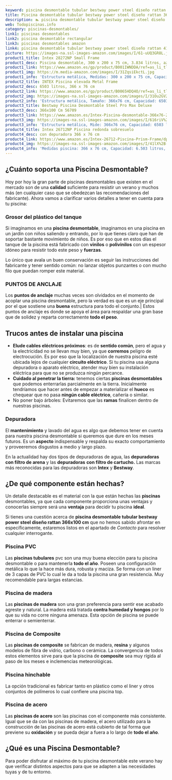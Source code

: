 ```yaml
---
keyword: piscina desmontable tubular bestway power steel diseño rattan 366x100 cm
title: Piscina desmontable tubular bestway power steel diseño rattan 366x100 cm | Todopiscinas.info
description: 🏊 piscina desmontable tubular bestway power steel diseño rattan 366x100 cm Ideales para este verano 2021. Aquí puedes comprar piscina desmontable tubular bestway power steel diseño rattan 366x100 cm y comparar con otras similares. No dejes escapar piscina desmontable tubular bestway power steel diseño rattan 366x100 cm a un precio realmente tentador.
web: Todopiscinas.info
category: piscinas-desmontables/
link1: piscinas desmontables
link2: piscina desmontable rectangular
link3: piscinas desmontables amazon
link4: piscina desmontable tubular bestway power steel diseño rattan 412x201x122 cm
picture: https://images-na.ssl-images-amazon.com/images/I/61-uUQ3GR8L.jpg
product1_title: Intex 28272NP Small Frame
product1_desc: Piscina desmontable, 300 x 200 x 75 cm, 3.834 litros, azul
product1_link: https://www.amazon.es/gp/product/B001IWNDDA/ref=as_li_tl?ie=UTF8&camp=3638&creative=24630&creativeASIN=B001IWNDDA&linkCode=as2&tag=todopiscinas0e-21&linkId=25b9d647487c889cb6ef56ed63f50ca1
product1_img: https://m.media-amazon.com/images/I/31ZqsiEkctL.jpg
product1_info: 'Estructura metálica, Medidas: 300 x 200 x 75 cm, Capacidad: 3.834 litros, Para 6 personas (+ 6 años), Fácil montaje, Forma rectangular'
product2_title: INTEX Piscina elevada Metal Frame
product2_desc: 6503 litros, 366 x 76 cm
product2_link: https://www.amazon.es/gp/product/B0065HDQ4O/ref=as_li_tl?ie=UTF8&camp=3638&creative=24630&creativeASIN=B0065HDQ4O&linkCode=as2&tag=todopiscinas0e-21&linkId=ed2430e3ba564d3527ee103df33ed7b3
product2_img: https://images-na.ssl-images-amazon.com/images/I/31Ou2GV2SAL.jpg
product2_info: 'Estructura metálica, Tamaño: 366x76 cm, Capacidad: 6503 litros, Forma circular, De 4 a 7 personas (+6 años)'
product3_title: Bestway Piscina Desmontable Steel Pro Max Deluxe
product3_desc: 366x100 Cm 56709
product3_link: https://www.amazon.es/Intex-Piscina-desmontable-366x76-28210NP/dp/B0065HDQ4O?__mk_es_ES=%C3%85M%C3%85%C5%BD%C3%95%C3%91&crid=25UQGV9HG2INI&dchild=1&keywords=piscinas+desmontables&qid=1615854176&sprefix=piscinas+dem%2Caps%2C201&sr=8-5&linkCode=ll1&tag=todopiscinas0e-21&linkId=34f200977c6cbaab1f3f4d9ac0e64755&language=es_ES&ref_=as_li_ss_tl
product3_img: https://images-na.ssl-images-amazon.com/images/I/616riV%2BiY3L.jpg
product3_info: 'Estructura metálica, Mide: 366x76 cm, Capacidad: 6503 litros, De 4 a 7 personas mayores de 6 años, Forma circular, Tecnología Super-Tough'
product4_title: Intex 26712NP Piscina redonda sobresuelo
product4_desc: con depuradora 366 x 76 cm
product4_link: https://www.amazon.es/Intex-26712-Piscina-Prism-Frame/dp/B07FB823GL?__mk_es_ES=%C3%85M%C3%85%C5%BD%C3%95%C3%91&dchild=1&keywords=piscinas+desmontables+con+depuradora&qid=1615936418&sr=8-5&linkCode=ll1&tag=todopiscinas0e-21&linkId=d98699de7830cd471766fa1daa36de34&language=es_ES&ref_=as_li_ss_tl
product4_img: https://images-na.ssl-images-amazon.com/images/I/41lX%2B-YpibL.jpg
product4_info: 'Medidas piscina: 366 x 76 cm, Capacidad: 6.503 litros, Incluye depuradora de cartucha A, Lona resistente triple capa'
---
```




## ¿Cuánto soporta una Piscina Desmontable?

Hoy por hoy la gran parte de piscinas desmontables que existen en el mercado son de una **calidad** suficiente para resistir un verano y muchos más (en cualquier caso que se obedezcan las recomendaciones del fabricante). Ahora vamos a clarificar varios detalles a tener en cuenta para tu piscina:


### Grosor del plástico del tanque

Si imaginamos en una **piscina desmontable**, imaginamos en una piscina en un jardín con niños saliendo y entrando, por lo que tienes claro que han de soportar bastante movimiento de niños. Es por eso que en estos días el tanque de la piscina está fabricado con **vinilos** o **polivinilos** con un espesor idóneo para resistir todo este peso y **fuerzas**.

Lo único que avala un	 buen conservación es seguir las instrucciones del fabricante y tener sentido común: no lanzar objetos punzantes o con mucho filo que puedan romper este material.


### PUNTOS DE ANCLAJE

Los **puntos de anclaje** muchas veces son olvidados en el momento de acoplar una piscina desmontable, pero la verdad es que es un eje principal por el que sostiene una **buena** estructura para todo el conjunto.| Estos puntos de anclaje es donde se apoya el área para respaldar una gran base que de solidez y reparta correctamente **todo el peso**.


## Trucos antes de instalar una piscina



*   **Elude cables eléctricos próximos**: es de **sentido común**, pero el agua y la electricidad no se llevan muy bien, ya que **corremos** peligro de electrocución. Es por eso que la localización de nuestra piscina esté ubicada lejos de cualquier **circuito eléctrico**. Si tu piscina usa alguna depuradora o aparato eléctrico, atender muy bien su instalación eléctrica para que no se produzca ningún percance.
*   **Cuidado al penetrar la tierra:** tenemos ciertas **piscinas desmontables** que podemos enterrarlas parcialmente en la tierra. Inicialmente tendríamos que hacer antes de empezar a materializar el **hueco** es chequear que no pasa **ningún cable eléctrico**, cañería o similar.
*   No poner bajo árboles: Evitaremos que las **ramas** finalicen dentro de nuestras piscinas.

<stats-list :link1=link1 :link2=link2 :link3=link3 :link4=link4 :category=category></stats-list>

<external-banner></external-banner>


<brand-panel :title=product1_title :desc=product1_desc :img=product1_img :link=product1_link></brand-panel>


### Depuradora

El **mantenimiento** y lavado del agua es algo que debemos tener en cuenta para nuestra piscina desmontable si queremos que dure en los meses futuros. Es un **aspecto** indispensable y respalda su exacto comportamiento y proveeremos disgustos a medio y largo plazo.

En la actualidad hay dos tipos de depuradoras de agua, las **depuradoras con filtro de arena** y  las **depuradoras** **con filtro de cartucho.** Las marcas más reconocidas para las depuradoras son **Intex** y **Bestway**.


## ¿De qué componente están hechas?

Un detalle destacable es el material con la que están hechas las **piscinas** desmontables, ya que cada componente proporciona unas ventajas y conocerlas siempre será una **ventaja** para decidir tu piscina **ideal**.

Si tienes una cuestión acerca de **piscina desmontable tubular bestway power steel diseño rattan 366x100 cm** que no hemos sabido afrontar en específicamente, estaremos listos en el apartado de _Contacto_ para resolver cualquier interrogante.


### Piscina  PVC

Las **piscinas tubulares** pvc son una muy buena elección para tu piscina desmontable o para mantenerla **todo el año**. Poseen una configuración metálica lo que la hace más dura, robusta y maciza. Se forma con un liner de 3 capas de PVC lo cual le da a toda la piscina una gran resistencia. Muy recomendable para largas estancias.


### Piscina de madera

Las **piscinas de madera** son una gran preferencia para sentir ese acabado agreste y natural. La madera está tratada **contra humedad y hongos** por lo que su vida no corre ninguna amenaza. Esta opción de piscina se puede enterrar o semienterrar.


### Piscina de Composite

Las **piscinas de composite** se fabrican de madera, **resina** y algunos modelos de fibra de vidrio, carbono o cerámica. La convergencia de todos estos elementos sirve para que la piscina de **composite** sea muy rígida al paso de los meses e inclemencias meteorológicas.


### Piscina hinchable

 La opción tradicional es fabricar tanto en plástico como el liner y otros conjuntos de polímeros lo cual confiere una piscina top.


### Piscina de acero

Las **piscinas de acero** son las piscinas con el componente más consistente. Igual que se da con las piscinas de madera, el acero utilizado para la construcción de las piscinas de acero está cubierto de tal forma que previene su **oxidación** y se pueda dejar a fuera a lo largo de **todo el año**.
## ¿Qué es una Piscina Desmontable?



Para poder disfrutar al máximo de tu piscina desmontable este verano  hay que verificar distintos aspectos para que se adapten a las necesidades tuyas y de tu entorno.